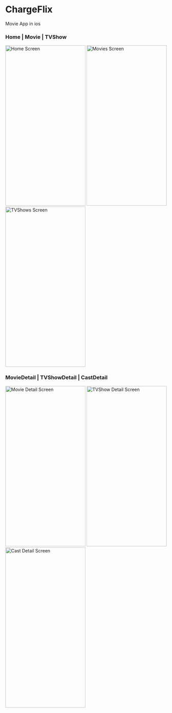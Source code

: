 
# ChargeFlix
Movie App in ios

### Home   |   Movie   |   TVShow
<p align = "left" >
  <img width="250" height="500" alt = "Home Screen" src="https://github.com/ukani1417/ChargeFlix/assets/54102416/9b96cd8b-daf1-4157-b0a8-a28e8f9bbf9b"> 
   <img width="250" height="500" alt = "Movies Screen"   src="https://github.com/ukani1417/ChargeFlix/assets/54102416/8cb3a2d1-62cb-4cdd-87da-2fd9845d1081"> 
  <img width="250" height="500" alt = "TVShows Screen"  src="https://github.com/ukani1417/ChargeFlix/assets/54102416/38607263-6c73-4014-83dc-4082ca575f67"> 
  
</p>

### MovieDetail   |   TVShowDetail   | CastDetail

<p align = "left" >
  <img width="250" height="500" alt = "Movie Detail Screen" src="https://github.com/ukani1417/ChargeFlix/assets/54102416/078ae03c-ef9c-4494-8391-e92c1c97a7ca">
  <img width="250" height="500" alt = "TVShow Detail Screen" src="https://github.com/ukani1417/ChargeFlix/assets/54102416/a8c402f6-18ef-463c-889c-dc016a2fb772"> 
  <img width="250" height="500" alt = "Cast Detail Screen" src="https://github.com/ukani1417/ChargeFlix/assets/54102416/ee5e4c54-8bb9-4269-9fac-869e3baac3d4">
</p>
